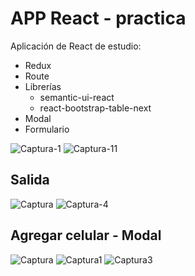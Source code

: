 # APP React - practica

Aplicación de React de estudio: 
  * Redux
  * Route 
  * Librerías 
    * semantic-ui-react
    * react-bootstrap-table-next
  * Modal
  * Formulario

![Captura-1](https://user-images.githubusercontent.com/7141537/160642596-3b0e72ac-1163-43a3-9a6b-c1938403eae0.PNG)
![Captura-11](https://user-images.githubusercontent.com/7141537/160642586-cd205353-e37d-4afb-aa98-155c599b0c80.PNG)

## Salida
![Captura](https://user-images.githubusercontent.com/7141537/160642590-6bb3f684-1e40-420e-b5d9-d41f67f8a1d6.PNG)
![Captura-4](https://user-images.githubusercontent.com/7141537/160642597-d2996719-a6c9-40fe-bfcd-e04a8f9532c9.PNG)

## Agregar celular - Modal
![Captura](https://user-images.githubusercontent.com/7141537/160710445-cbbe2e7e-8815-4078-b2de-0b1e17d4ec42.PNG)
![Captura1](https://user-images.githubusercontent.com/7141537/160710438-d58dcdf5-d97b-4d8f-a9aa-03d7a3496599.PNG)
![Captura3](https://user-images.githubusercontent.com/7141537/160710441-7834e3d8-aa84-4c0b-830b-4b3932328bd2.PNG)
